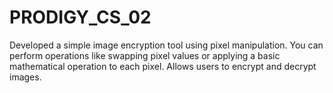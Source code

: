 # PRODIGY_CS_02
Developed a simple image encryption tool using pixel manipulation. You can perform operations like swapping pixel values or applying a basic mathematical operation to each pixel. Allows users to encrypt and decrypt images.
